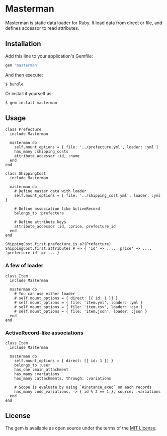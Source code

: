 # Masterman

Masterman is static data loader for Ruby.
It load data from direct or file, and defines accessor to read attributes.

## Installation

Add this line to your application's Gemfile:

```ruby
gem 'masterman'
```

And then execute:

    $ bundle

Or install it yourself as:

    $ gem install masterman

## Usage

```
class Prefecture
  include Masterman

  masterman do 
    self.mount_options = { file: '../prefecture.yml', loader: :yml }
    has_many :shipping_costs
    attribute_accessor :id, :name
  end
end

class ShippingCost
  include Masterman

  masterman do 
    # Define master data with loader
    self.mount_options = { file: '../shipping_cost.yml', loader: :yml }

    # Define association like ActiveRecord
    belongs_to :prefecture

    # Define attribute keys
    attribute_accessor :id, :price, prefecture_id
  end
end

ShippingCost.first.prefecture.is_a?(Prefecture)
ShippingCost.first.attributes # => { 'id' => ..., 'price' => ..., 'prefecture_id' => ... }
```

### A few of loader

```
class Item
  include Masterman

  masterman do
    # You can use either loader
    # self.mount_options = { direct: [{ id: 1 }] }
    # self.mount_options = { file: 'item.yml', loader: :yml }
    # self.mount_options = { file: 'item.csv', loader: :csv }
    # self.mount_options = { file: 'item.json', loader: :json }
  end
end
```

### ActiveRecord-like associations

```
class Item
  include Masterman

  masterman do
    self.mount_options = { direct: [{ id: 1 }] }
    belongs_to :user
    has_one :main_attachment
    has_many :variations
    has_many :attachments, through: :variations

    # Scope is evaluate by using `#instance_exec` on each records
    has_many :odd_variations, -> { id % 2 == 1 }, source: :variations
  end
end
```

## License

The gem is available as open source under the terms of the [MIT License](http://opensource.org/licenses/MIT).

